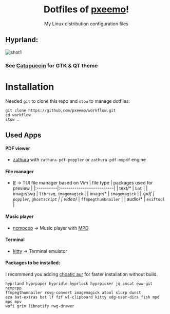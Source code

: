<h1 align="center">Dotfiles of <a href="https://github.com/pxeemo">pxeemo</a>!</h1>
<p align="center">My Linux distribution configuration files</p>

## Hyprland:

![shot1](screenshots/view.avif)

### See [Catppuccin](https://catppuccin-website.vercel.app/) for GTK & QT theme

# Installation
Needed `git` to clone this repo and `stow` to manage dotfiles:
```shell
git clone https://github,com/pxeemo/workflow.git
cd workflow
stow .
```

## Used Apps
#### PDF viewer
- [zathura](https://github.com/pwmt/zathura) with `zathura-pdf-poppler` or `zathura-pdf-mupdf` engine
#### File manager
- [lf](https://github.com/gokcehan/lf) &#8594; TUI file manager based on Vim
| file type | packages used for preview |
|:----------|:--------------------------|
| text/*    | `bat`                     |
| image/svg | `librsvg`, `imagemagick`  |
| image/*   | `imagemagick`             |
| */pdf     | `poppler`, `ghostscript`  |
| video/*   | `ffmpegthumbnailer`       |
| audio/*   | `exiftool`                |
#### Music player
- [ncmpcpp](https://github.com/ncmpcpp/ncmpcpp) &#8594; Music player with [MPD](https://github.com/MusicPlayerDaemon/MPD)
#### Terminal
- [kitty](https://github.com/kovidgoyal/kitty) &#8594; Terminal emulator

#### Packages to be installed:
I recommend you adding [choatic aur](https://aur.chaotic.cx/) for faster installation without build.

```
hyprland hyprpaper hypridle hyprlock hyprpicker jq socat eww-git ncmpcpp
ffmpegthumnailer rsvg-convert imagemagick atool slurp dunst 
eza bat-extras bat lf fzf wl-clipboard kitty xdg-user-dirs fish mpd mpc mpv
wofi grim libnotify nwg-drawer
```
